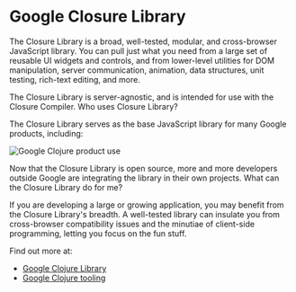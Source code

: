 # Google Closure Library

 The Closure Library is a broad, well-tested, modular, and cross-browser JavaScript library. You can pull just what you need from a large set of reusable UI widgets and controls, and from lower-level utilities for DOM manipulation, server communication, animation, data structures, unit testing, rich-text editing, and more.

The Closure Library is server-agnostic, and is intended for use with the Closure Compiler.
Who uses Closure Library?

The Closure Library serves as the base JavaScript library for many Google products, including:

![Google Clojure product use](/images/clojurescript-google-closure-product-use.png)

Now that the Closure Library is open source, more and more developers outside Google are integrating the library in their own projects.
What can the Closure Library do for me?

If you are developing a large or growing application, you may benefit from the Closure Library's breadth. A well-tested library can insulate you from cross-browser compatibility issues and the minutiae of client-side programming, letting you focus on the fun stuff. 

Find out more at:

* [Google Clojure Library](https://developers.google.com/closure/library)
* [Google Clojure tooling](https://developers.google.com/closure)

